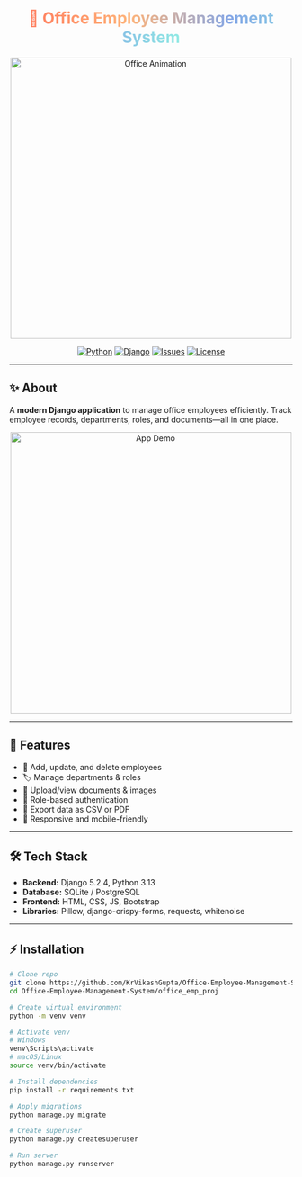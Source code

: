 <h1 align="center">
  <span style="background: linear-gradient(90deg,#ff7e5f,#feb47b,#86a8e7,#91eae4); -webkit-background-clip: text; color: transparent;">
    🏢 Office Employee Management System
  </span>
</h1>

<p align="center">
  <img src="https://media.giphy.com/media/3oEjI6SIIHBdRxXI40/giphy.gif" width="500" alt="Office Animation"/>
</p>

<p align="center">
  <a href="https://www.python.org/"><img src="https://img.shields.io/badge/Python-3.13-blue?logo=python&logoColor=white" alt="Python"/></a>
  <a href="https://www.djangoproject.com/"><img src="https://img.shields.io/badge/Django-5.2.4-green?logo=django&logoColor=white" alt="Django"/></a>
  <a href="https://github.com/KrVikashGupta/Office-Employee-Management-System/issues"><img src="https://img.shields.io/github/issues/KrVikashGupta/Office-Employee-Management-System?color=yellow" alt="Issues"/></a>
  <a href="LICENSE"><img src="https://img.shields.io/badge/License-MIT-blue" alt="License"/></a>
</p>

---

## ✨ About
A **modern Django application** to manage office employees efficiently. Track employee records, departments, roles, and documents—all in one place.  

<p align="center">
  <img src="https://media.giphy.com/media/xT5LMHxhOfscxPfIfm/giphy.gif" width="500" alt="App Demo"/>
</p>

---

## 🚀 Features
- 🎯 Add, update, and delete employees  
- 🏷️ Manage departments & roles  
- 📄 Upload/view documents & images  
- 🔑 Role-based authentication  
- 💾 Export data as CSV or PDF  
- 📱 Responsive and mobile-friendly  

---

## 🛠 Tech Stack
- **Backend:** Django 5.2.4, Python 3.13  
- **Database:** SQLite / PostgreSQL  
- **Frontend:** HTML, CSS, JS, Bootstrap  
- **Libraries:** Pillow, django-crispy-forms, requests, whitenoise  

---

## ⚡ Installation

```bash
# Clone repo
git clone https://github.com/KrVikashGupta/Office-Employee-Management-System.git
cd Office-Employee-Management-System/office_emp_proj

# Create virtual environment
python -m venv venv

# Activate venv
# Windows
venv\Scripts\activate
# macOS/Linux
source venv/bin/activate

# Install dependencies
pip install -r requirements.txt

# Apply migrations
python manage.py migrate

# Create superuser
python manage.py createsuperuser

# Run server
python manage.py runserver
